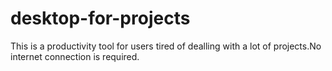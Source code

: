 # desktop-for-projects
This is a productivity tool for users tired of dealling with a lot of projects.No internet connection is required.
